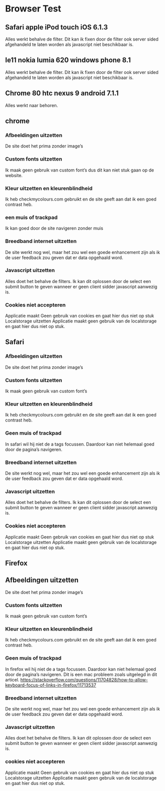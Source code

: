 # Browser Test

## Safari apple iPod touch iOS 6.1.3
Alles werkt behalve de filter.
Dit kan ik fixen door de filter ook server sided afgehandeld te laten worden als javascript niet beschikbaar is.

## Ie11 nokia lumia 620 windows phone 8.1
Alles werkt behalve de filter.
Dit kan ik fixen door de filter ook server sided afgehandeld te laten worden als javascript niet beschikbaar is.

## Chrome 80 htc nexus 9 android 7.1.1
Alles werkt naar behoren.


## chrome 
### Afbeeldingen uitzetten
De site doet het prima zonder image’s

### Custom fonts uitzetten
Ik maak geen gebruik van custom font’s dus dit kan niet stuk gaan op de website.

### Kleur uitzetten en kleurenblindheid
Ik heb checkmycolours.com gebruikt en de site geeft aan dat ik een goed contrast heb.

### een muis of trackpad
Ik kan goed door de site navigeren zonder muis

### Breedband internet uitzetten
De site werkt nog wel, maar het zou wel een goede enhancement zijn als ik de user feedback zou geven dat er data opgehaald word.

### Javascript uitzetten
Alles doet het behalve de filters.
Ik kan dit oplossen door de select een submit button te geven wanneer er geen client sidder javascript aanwezig is.

### Cookies niet accepteren
Applicatie maakt Geen gebruik van cookies en gaat hier dus niet op stuk
Localstorage uitzetten
Applicatie maakt geen gebruik van de localstorage en gaat hier dus niet op stuk.

## Safari 

### Afbeeldingen uitzetten
De site doet het prima zonder image’s

### Custom fonts uitzetten
Ik maak geen gebruik van custom font’s 

### Kleur uitzetten en kleurenblindheid
Ik heb checkmycolours.com gebruikt en de site geeft aan dat ik een goed contrast heb.

### Geen muis of trackpad
In safari wil hij niet de a tags focussen. Daardoor kan niet helemaal goed door de pagina’s navigeren.

### Breedband internet uitzetten
De site werkt nog wel, maar het zou wel een goede enhancement zijn als ik de user feedback zou geven dat er data opgehaald word.

### Javascript uitzetten
Alles doet het behalve de filters.
Ik kan dit oplossen door de select een submit button te geven wanneer er geen client sidder javascript aanwezig is.


### Cookies niet accepteren
Applicatie maakt Geen gebruik van cookies en gaat hier dus niet op stuk
Localstorage uitzetten
Applicatie maakt geen gebruik van de localstorage en gaat hier dus niet op stuk.

## Firefox 
## Afbeeldingen uitzetten
De site doet het prima zonder image’s

### Custom fonts uitzetten
Ik maak geen gebruik van custom font’s 

### Kleur uitzetten en kleurenblindheid
Ik heb checkmycolours.com gebruikt en de site geeft aan dat ik een goed contrast heb.

### Geen muis of trackpad
In firefox wil hij niet de a tags focussen. Daardoor kan niet helemaal goed door de pagina’s navigeren.
Dit is een mac probleem zoals uitgelegd in dit articel.
https://stackoverflow.com/questions/11704828/how-to-allow-keyboard-focus-of-links-in-firefox/11713537

### Breedband internet uitzetten
De site werkt nog wel, maar het zou wel een goede enhancement zijn als ik de user feedback zou geven dat er data opgehaald word.

### Javascript uitzetten
Alles doet het behalve de filters.
Ik kan dit oplossen door de select een submit button te geven wanneer er geen client sidder javascript aanwezig is.


### cookies niet accepteren
Applicatie maakt Geen gebruik van cookies en gaat hier dus niet op stuk
Localstorage uitzetten
Applicatie maakt geen gebruik van de localstorage en gaat hier dus niet op stuk.











<!-- Add a link to your live demo in Github Pages 🌐-->

<!-- ☝️ replace this description with a description of your own work -->

<!-- replace the code in the /docs folder with your own, so you can showcase your work with GitHub Pages 🌍 -->

<!-- Add a nice poster image here at the end of the week, showing off your shiny frontend 📸 -->

<!-- Maybe a table of contents here? 📚 -->

<!-- How about a section that describes how to install this project? 🤓 -->

<!-- ...but how does one use this project? What are its features 🤔 -->

<!-- Maybe a checklist of done stuff and stuff still on your wishlist? ✅ -->

<!-- How about a license here? 📜 (or is it a licence?) 🤷 -->
